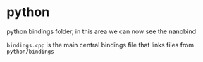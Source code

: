# python

python bindings folder, in this area we can now see the nanobind

`bindings.cpp` is the main central bindings file that links files from `python/bindings`